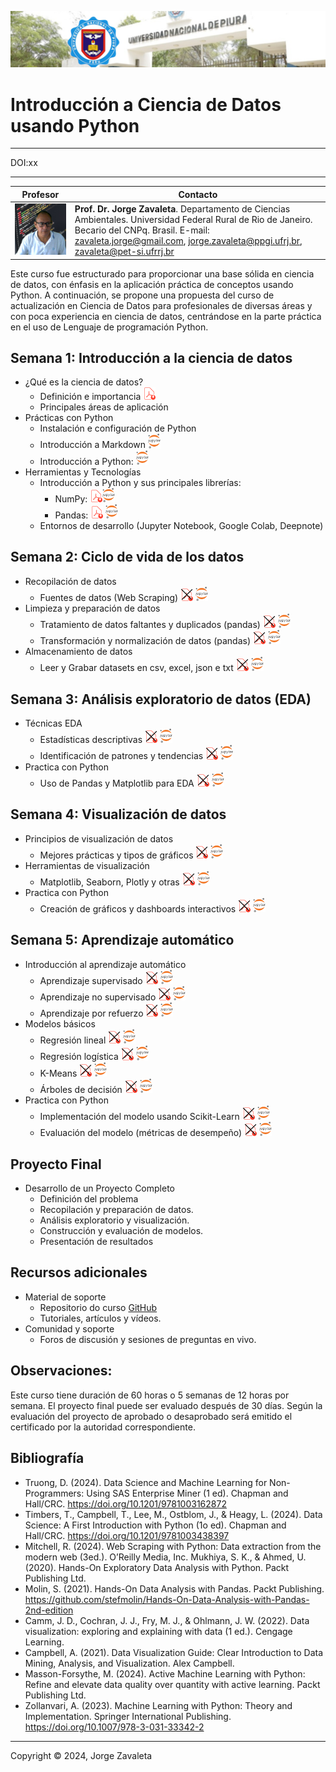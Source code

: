 ![UNP](images/logo_unp_1.png)

# Introducción a Ciencia de Datos usando Python

---

DOI:xx

---

|      Profesor                    |           Contacto                      |
|----------------------------------|--------------------------------------------|
| ![Zavaleta](images/zavaleta.png) | **Prof. Dr. Jorge Zavaleta**. Departamento de Ciencias Ambientales. Universidad Federal Rural de Rio de Janeiro. Becario del CNPq. Brasil. E-mail: zavaleta.jorge@gmail.com, jorge.zavaleta@ppgi.ufrj.br, [zavaleta@pet-si.ufrrj.br](mailto:zavaleta@pet-si.ufrrj.br) |


Este curso fue estructurado para proporcionar una base sólida en ciencia de datos, con énfasis en la aplicación práctica de conceptos usando Python. A continuación, se propone una propuesta del curso de actualización en Ciencia de Datos para profesionales de diversas áreas y con poca experiencia en ciencia de datos, centrándose en la parte práctica en el uso de Lenguaje de programación Python.

## Semana 1: Introducción a la ciencia de datos

- ¿Qué es la ciencia de datos?
    * Definición e importancia <a href="pdf/M1_1_intro_DS.pdf"><img src="images/pdf.png" alt="pdf" width="20"></a>
    * Principales áreas de aplicación
- Prácticas con Python
    * Instalación e configuración de Python
    * Introducción a Markdown <a href="M1_1_0_markdown.ipynb"><img src="images/jupyter.png" alt="png" width="20"></a>
    * Introducción a Python: <a href="M1_0_intro_python.ipynb"><img src="images/jupyter.png" alt="png" width="20"></a>
- Herramientas y Tecnologías
    * Introducción a Python y sus principales librerías:
    	* NumPy: <a href="pdf/M1_2_numpy.pdf"><img src="images/pdf.png" alt="pdf" width="20"><a href="M1_1_numpy.ipynb"><img src="images/jupyter.png" alt="png" width="20"></a>
    	* Pandas: <a href="pdf/M1_3_pandas.pdf"><img src="images/pdf.png" alt="pdf" width="20"></a> <a href="M1_2_pandas.ipynb"><img src="images/jupyter.png" alt="png" width="20"></a>
    * Entornos de desarrollo (Jupyter Notebook, Google Colab, Deepnote)

## Semana 2: Ciclo de vida de los datos

- Recopilación de datos
    * Fuentes de datos (Web Scraping) <a href="pdf/pdf2.pdf"><img src="images/pdf2.png" alt="pdf" width="20"></a>  <a href="s2_1.ypnb"><img src="images/jupyter.png" alt="png" width="20"></a>
- Limpieza y preparación de datos
    * Tratamiento de datos faltantes y duplicados (pandas) <a href="pdf/pdf2.pdf"><img src="images/pdf2.png" alt="pdf" width="20"></a>  <a href="s2_2.ypnb"><img src="images/jupyter.png" alt="png" width="20"></a>
    * Transformación y normalización de datos (pandas) <a href="pdf/s2_3.pdf"><img src="images/pdf2.png" alt="pdf" width="20"></a>  <a href="s2_3.ypnb"><img src="images/jupyter.png" alt="png" width="20"></a>
- Almacenamiento de datos
    * Leer y Grabar datasets en csv, excel, json e txt <a href="pdf/s2_4.pdf"><img src="images/pdf2.png" alt="pdf" width="20"></a>  <a href="s2_4.ypnb"><img src="images/jupyter.png" alt="png" width="20"></a>

## Semana 3: Análisis exploratorio de datos (EDA)

- Técnicas EDA
    * Estadísticas descriptivas <a href="pdf/s3_1.pdf"><img src="images/pdf2.png" alt="pdf" width="20"></a>  <a href="s3_1.ypnb"><img src="images/jupyter.png" alt="png" width="20"></a>
    * Identificación de patrones y tendencias <a href="pdf/s3_2.pdf"><img src="images/pdf2.png" alt="pdf" width="20"></a>  <a href="s3_2.ypnb"><img src="images/jupyter.png" alt="png" width="20"></a>
- Practica con Python
    * Uso de Pandas y Matplotlib para EDA <a href="pdf/s3_3.pdf"><img src="images/pdf2.png" alt="pdf" width="20"></a>  <a href="s3_3.ypnb"><img src="images/jupyter.png" alt="png" width="20"></a>

## Semana 4: Visualización de datos

- Principios de visualización de datos
    * Mejores prácticas y tipos de gráficos <a href="pdf/s4_1.pdf"><img src="images/pdf2.png" alt="pdf" width="20"></a>  <a href="s4_1.ypnb"><img src="images/jupyter.png" alt="png" width="20"></a>
- Herramientas de visualización
    * Matplotlib, Seaborn, Plotly y otras <a href="pdf/s4_2.pdf"><img src="images/pdf2.png" alt="pdf" width="20"></a>  <a href="s4_2.ypnb"><img src="images/jupyter.png" alt="png" width="20"></a>
- Practica con Python
    * Creación de gráficos y dashboards interactivos <a href="pdf/s4_3.pdf"><img src="images/pdf2.png" alt="pdf" width="20"></a>  <a href="s4_3.ypnb"><img src="images/jupyter.png" alt="png" width="20"></a>

## Semana 5: Aprendizaje automático

- Introducción al aprendizaje automático
    * Aprendizaje supervisado <a href="pdf/s5_1.pdf"><img src="images/pdf2.png" alt="pdf" width="20"></a>  <a href="s5_1.ypnb"><img src="images/jupyter.png" alt="png" width="20"></a>
    * Aprendizaje no supervisado <a href="pdf/s5_2.pdf"><img src="images/pdf2.png" alt="pdf" width="20"></a>  <a href="s5_2.ypnb"><img src="images/jupyter.png" alt="png" width="20"></a>
    * Aprendizaje por refuerzo <a href="pdf/s5_3.pdf"><img src="images/pdf2.png" alt="pdf" width="20"></a>  <a href="s5_3.ypnb"><img src="images/jupyter.png" alt="png" width="20"></a>
- Modelos básicos
    * Regresión lineal <a href="pdf/s5_4.pdf"><img src="images/pdf2.png" alt="pdf" width="20"></a>  <a href="s5_4.ypnb"><img src="images/jupyter.png" alt="png" width="20"></a>
    * Regresión logística <a href="pdf/s5_5.pdf"><img src="images/pdf2.png" alt="pdf" width="20"></a>  <a href="s5_5.ypnb"><img src="images/jupyter.png" alt="png" width="20"></a>
    * K-Means <a href="pdf/s5_6.pdf"><img src="images/pdf2.png" alt="pdf" width="20"></a>  <a href="s5_6.ypnb"><img src="images/jupyter.png" alt="png" width="20"></a>
    * Árboles de decisión <a href="pdf/s5_7.pdf"><img src="images/pdf2.png" alt="pdf" width="20"></a>  <a href="s5_7.ypnb"><img src="images/jupyter.png" alt="png" width="20"></a>
- Practica con Python
    * Implementación del modelo usando Scikit-Learn <a href="pdf/s5_8.pdf"><img src="images/pdf2.png" alt="pdf" width="20"></a>  <a href="s5_8.ypnb"><img src="images/jupyter.png" alt="png" width="20"></a>
    * Evaluación del modelo (métricas de desempeño) <a href="pdf/s5_9.pdf"><img src="images/pdf2.png" alt="pdf" width="20"></a>  <a href="s5_9.ypnb"><img src="images/jupyter.png" alt="png" width="20"></a>

## Proyecto Final

- Desarrollo de un Proyecto Completo
    * Definición del problema
    * Recopilación y preparación de datos.
    * Análisis exploratorio y visualización.
    * Construcción y evaluación de modelos.
    * Presentación de resultados

## Recursos adicionales
- Material de soporte
    * Repositorio do curso [GitHub](https://github.com/zavaleta/Intro_DS_UNP)
    * Tutoriales, artículos y vídeos.
- Comunidad y soporte
    * Foros de discusión y sesiones de preguntas en vivo.

## Observaciones:

Este curso tiene duración de 60 horas o 5 semanas de 12 horas por semana. El proyecto final puede ser evaluado después de 30 días. Según la evaluación del proyecto de aprobado o desaprobado será emitido el certificado por la autoridad correspondiente.

## Bibliografía

- Truong, D. (2024). Data Science and Machine Learning for Non-Programmers: Using SAS Enterprise Miner (1 ed). Chapman and Hall/CRC. https://doi.org/10.1201/9781003162872
- Timbers, T., Campbell, T., Lee, M., Ostblom, J., & Heagy, L. (2024). Data Science: A First Introduction with Python (1o ed). Chapman and Hall/CRC. https://doi.org/10.1201/9781003438397
- Mitchell, R. (2024). Web Scraping with Python: Data extraction from the modern web (3ed.). O’Reilly Media, Inc.
Mukhiya, S. K., & Ahmed, U. (2020). Hands-On Exploratory Data Analysis with Python. Packt Publishing Ltd.
- Molin, S. (2021). Hands-On Data Analysis with Pandas. Packt Publishing. https://github.com/stefmolin/Hands-On-Data-Analysis-with-Pandas-2nd-edition
- Camm, J. D., Cochran, J. J., Fry, M. J., & Ohlmann, J. W. (2022). Data visualization: exploring and explaining with data (1 ed.). Cengage Learning.
- Campbell, A. (2021). Data Visualization Guide: Clear Introduction to Data Mining, Analysis, and Visualization. Alex Campbell.
- Masson-Forsythe, M. (2024). Active Machine Learning with Python: Refine and elevate data quality over quantity with active learning. Packt Publishing Ltd.
- Zollanvari, A. (2023). Machine Learning with Python: Theory and Implementation. Springer International Publishing. https://doi.org/10.1007/978-3-031-33342-2

---
Copyright &copy; 2024, Jorge Zavaleta
